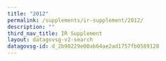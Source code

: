 ```yaml
---
title: "2012"
permalink: /supplements/ir-supplement/2012/
description: ""
third_nav_title: IR Supplement
layout: datagovsg-v2-search
datagovsg-id: d_2b90229e00ab64ae2ad1757fb0589128
---
```

